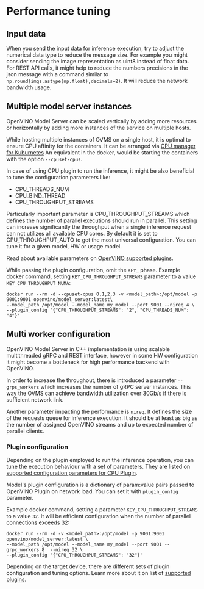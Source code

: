 # Performance tuning

## Input data

When you send the input data for inference execution, try to adjust the numerical data type to reduce the message size.
For example you might consider sending the image representation as uint8 instead of float data. For REST API calls,
it might help to reduce the numbers precisions in the json message with a command similar to 
`np.round(imgs.astype(np.float),decimals=2)`. It will reduce the network bandwidth usage. 

## Multiple model server instances

OpenVINO Model Server can be scaled vertically by adding more resources or horizontally by adding more instances 
of the service on multiple hosts. 

While hosting multiple instances of OVMS on a single host, it is optimal to ensure CPU affinity for the containers. It can be arranged
via [CPU manager for Kuburnetes](https://kubernetes.io/docs/tasks/administer-cluster/cpu-management-policies/)
An equivalent in the docker, would be starting the containers with the option `--cpuset-cpus`.

In case of using CPU plugin to run the inference, it might be also beneficial to tune the configuration parameters like:
* CPU_THREADS_NUM
* CPU_BIND_THREAD
* CPU_THROUGHPUT_STREAMS

Particularly important parameter is CPU_THROUGHPUT_STREAMS which defines the number of parallel executions should run
in parallel. This setting can increase significantly the throughput when a single inference request can not 
utilizes all available CPU cores. By default it is set to CPU_THROUGHPUT_AUTO to get the most universal configuration. You can tune
it for a given model, HW or usage model.

Read about available parameters on [OpenVINO supported plugins](https://docs.openvinotoolkit.org/latest/_docs_IE_DG_supported_plugins_CPU.html).

While passing the plugin configuration, omit the `KEY_` phase. Example docker command, setting `KEY_CPU_THROUGHPUT_STREAMS` parameter
 to a value `KEY_CPU_THROUGHPUT_NUMA`:

```
docker run --rm -d --cpuset-cpus 0,1,2,3 -v <model_path>:/opt/model -p 9001:9001 openvino/model_server:latest\
--model_path /opt/model --model_name my_model --port 9001 --nireq 4 \
--plugin_config '{"CPU_THROUGHPUT_STREAMS": "2", "CPU_THREADS_NUM": "4"}'
```

## Multi worker configuration

OpenVINO Model Server in C++ implementation is using scalable multithreaded gRPC and REST interface,
however in some HW configuration it might become a bottleneck for high performance backend with OpenVINO.

In order to increase the throughout, there is introduced a parameter `--grps_workers` which increases the number
of gRPC server instances. This way the OVMS can achieve bandwidth utilization over 30Gb/s if there is 
sufficient network link.

Another parameter impacting the performance is `nireq`. It defines the size of the requests queue for inference execution.
It should be at least as big as the number of assigned OpenVINO streams and up to expected number of parallel clients.

### Plugin configuration

Depending on the plugin employed to run the inference operation, you can tune the execution behaviour with a set of parameters.
They are listed on [supported configuration parameters for CPU Plugin](https://docs.openvinotoolkit.org/latest/_docs_IE_DG_supported_plugins_CPU.html).

Model's plugin configuration is a dictionary of param:value pairs passed to OpenVINO Plugin on network load.
You can set it with `plugin_config` parameter. 

Example docker command, setting a parameter `KEY_CPU_THROUGHPUT_STREAMS` to a value `32`. It will be efficient
configuration when the number of parallel connections exceeds 32:

```
docker run --rm -d -v <model_path>:/opt/model -p 9001:9001 openvino/model_server:latest \
--model_path /opt/model --model_name my_model --port 9001 --grpc_workers 8  --nireq 32 \
--plugin_config '{"CPU_THROUGHPUT_STREAMS": "32"}'
```

Depending on the target device, there are different sets of plugin configuration and tuning options. 
Learn more about it on list of [supported plugins](https://docs.openvinotoolkit.org/latest/_docs_IE_DG_supported_plugins_Supported_Devices.html).

